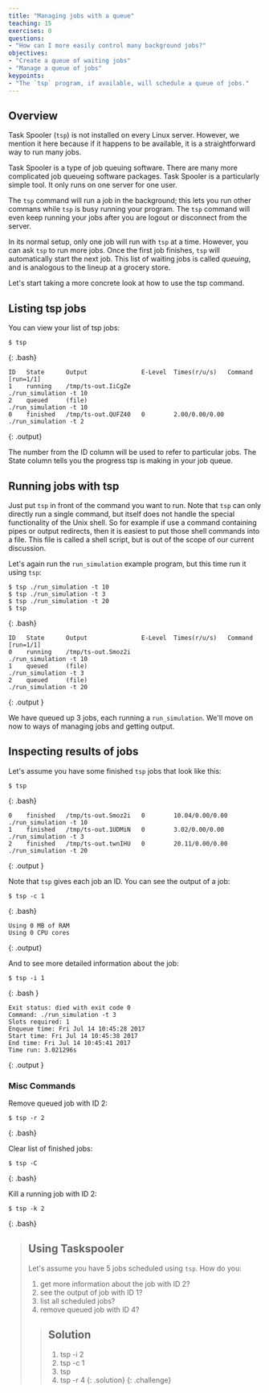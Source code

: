 ```yaml
---
title: "Managing jobs with a queue"
teaching: 15
exercises: 0
questions:
- "How can I more easily control many background jobs?"
objectives:
- "Create a queue of waiting jobs"
- "Manage a queue of jobs"
keypoints:
- "The `tsp` program, if available, will schedule a queue of jobs."
---
```


## Overview

Task Spooler (`tsp`) is not installed on every Linux server.  However, we mention it here because if it happens to be available, it is a straightforward way to run many jobs.

Task Spooler is a type of job queuing software.  There are many more complicated job queueing software packages.  Task Spooler is a particularly simple tool.  It only runs on one server for one user.

The `tsp` command will run a job in the background;  this lets you run other commans while `tsp` is busy running your program.  The `tsp` command will even keep running your jobs after you are logout or disconnect from the server.

In its normal setup, only one job will run with `tsp` at a time.  However, you can ask `tsp` to run more jobs.  Once the first job finishes, `tsp` will automatically start the next job.  This list of waiting jobs is called *queuing*, and is analogous to the lineup at a grocery store.

Let's start taking a more concrete look at how to use the tsp command.

## Listing tsp jobs

You can view your list of tsp jobs:

~~~
$ tsp
~~~
{: .bash}

~~~
ID   State      Output               E-Level  Times(r/u/s)   Command [run=1/1]
1    running    /tmp/ts-out.IiCgZe                           ./run_simulation -t 10
2    queued     (file)                                       ./run_simulation -t 10
0    finished   /tmp/ts-out.QUFZ40   0        2.00/0.00/0.00 ./run_simulation -t 2
~~~
{: .output}

The number from the ID column will be used to refer to particular jobs.  The State column tells you the progress tsp is making in your job queue.


## Running jobs with tsp

Just put `tsp` in front of the command you want to run.  Note that `tsp` can only directly run a single command, but itself does not handle the special functionality of the Unix shell.  So for example if use a command containing pipes or output redirects, then it is easiest to put those shell commands into a file.  This file is called a shell script, but is out of the scope of our current discussion.

Let's again run the `run_simulation` example program, but this time run it using `tsp`:

~~~
$ tsp ./run_simulation -t 10
$ tsp ./run_simulation -t 3
$ tsp ./run_simulation -t 20
$ tsp
~~~
{: .bash}
~~~
ID   State      Output               E-Level  Times(r/u/s)   Command [run=1/1]
0    running    /tmp/ts-out.Smoz2i                           ./run_simulation -t 10
1    queued     (file)                                       ./run_simulation -t 3
2    queued     (file)                                       ./run_simulation -t 20
~~~
{: .output }

We have queued up 3 jobs, each running a `run_simulation`.  We'll move on now to ways of managing jobs and getting output.


## Inspecting results of jobs

Let's assume you have some finished `tsp` jobs that look like this:

~~~
$ tsp
~~~
{: .bash}

~~~
0    finished   /tmp/ts-out.Smoz2i   0        10.04/0.00/0.00 ./run_simulation -t 10
1    finished   /tmp/ts-out.1UDMiN   0        3.02/0.00/0.00  ./run_simulation -t 3
2    finished   /tmp/ts-out.twnIHU   0        20.11/0.00/0.00 ./run_simulation -t 20
~~~
{: .output }


Note that `tsp` gives each job an ID.  You can see the output of a job:

~~~
$ tsp -c 1
~~~
{: .bash}
~~~
Using 0 MB of RAM
Using 0 CPU cores
~~~
{: .output}

And to see more detailed information about the job:

~~~
$ tsp -i 1
~~~
{: .bash }

~~~
Exit status: died with exit code 0
Command: ./run_simulation -t 3
Slots required: 1
Enqueue time: Fri Jul 14 10:45:28 2017
Start time: Fri Jul 14 10:45:38 2017
End time: Fri Jul 14 10:45:41 2017
Time run: 3.021296s
~~~
{: .output }

### Misc Commands

Remove queued job with ID 2:

~~~
$ tsp -r 2
~~~
{: .bash}

Clear list of finished jobs:
~~~
$ tsp -C
~~~
{: .bash}

Kill a running job with ID 2:
~~~
$ tsp -k 2
~~~
{: .bash}

> ## Using Taskspooler 
> Let's assume you have 5 jobs scheduled using `tsp`. How do you:
>
> 1. get more information about the job with ID 2?
> 2. see the output of job with ID 1?
> 3. list all scheduled jobs?
> 4. remove queued job with ID 4?
> 
> > ## Solution
> > 1. tsp -i 2
> > 2. tsp -c 1
> > 3. tsp
> > 4. tsp -r 4
> {: .solution}
{: .challenge}
